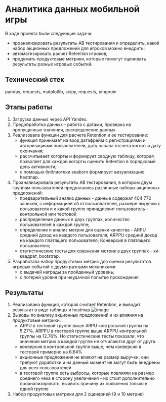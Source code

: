 # Аналитика данных мобильной игры
В ходе проекта были следующие задачи 
- проанализировать результаты АВ тестирования и определить, какой набор акционных предложений для игроков можно внедрить;
- автоматизировать расчет Retention игроков;
- продумать продуктовые метрики, которые помогут оценивать результаты разных игровых событий.
## Технический стек
pandas, requests, matplotlib, scipy, requests, pingouin

## Этапы работы
1. Загрузка данных через API Yandex.
2. Предобработка данных - работа с датами, проверка на пропущенные значения, распределение данных.
3. Реализовала функции для расчета Retention и ее тестирование: 
   - функция принимает на вход датафрейм с регистрациями и авторизациями пользователей, дату начала отсчета когорт и дату окончания;
   - рассчитывает когорты и формирует сводную таблицу, которая позволяет для каждой когорты оценить Retention в порядковый день активности;
   - с помощью библиотеки seaborn формирует визуализацию heatmap.
4. Проанализировала результаты AB тестирования, в котором двум группам пользователей предлагались различные наборы акционных предложений:
   - предварительный анализ данных -  данные содержат 404 770 записей, с информацией об id пользователей, размере выручки с пользователя и к какой группе принадлежит пользователь - контрольной или тестовой;
   - распределение данных в двух группах, количество пользователей в каждой группе;
   - определение и анализ метрик для оценки качества - ARPU средний доход на каждого пользователя; ARPPU средний доход на каждого платящего пользователя; Конверсия в платящего пользователя;
   - статистические тесты для сравнения метрик в двух группах - хи-квадрат, bootstrap.
5. Разработала набор продуктовых метрик для оценки результатов игровых событий с двумя разными механиками:
   - с выдачей награды за пройденный уровень;
   - с потерей уровня при неудачной попытке прохождения.
  
## Результаты
1. Реализована функция, которая считает Retention, и выводит результат в виде таблицы и heatmap
   ![image](https://github.com/user-attachments/assets/ef29add8-ccea-45d8-892e-e3af7714fbe3)
2. Выводы по анализу акционных предложений и их влияния на продуктовые метрики:
   - ARPU в тестовой группе выше ARPU контрольной группы на 5.27%. ARPPU в тестовой группе выше ARPPU контрольной группы на 12.76%. Но статистические тесты показали, что значения метрик в каждой группе не отчилаются друг от друга.
   - конверсия в контрольной группе выше, чем конверсия в тестовой примерно на 6.64%
   - акционные предложения не влияют на размер выручки, они требуют доработки и на данный момент не могут быть внедрены для всех пользователей
   - в тестовой группе есть выбросы, которые повлияли на размер среднего чека в сторону увеличения - их стоит дополнительно проанализировать, выявить причину их появления только в одной группе
3. Набор продуктовых метрики для 2 сценарией (9 и 10 метрик) 
   
